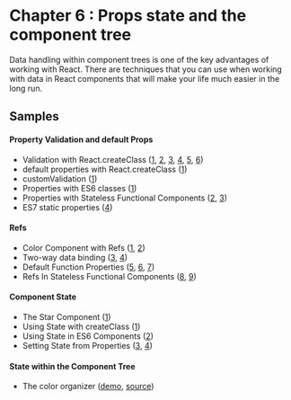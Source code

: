 Chapter 6 : Props state and the component tree
==================
Data handling within component trees is one of the key advantages of working with React. There are techniques that you 
can use when working with data in React components that will make your life much easier in the long run.

Samples
--------

#### Property Validation and default Props

* Validation with React.createClass ([1](http://jsbin.com/nusiyu/1/edit?js,output),
[2](http://jsbin.com/nusiyu/2/edit?js,console,output),
[3](http://jsbin.com/nusiyu/3/edit?js,output),
[4](http://jsbin.com/nusiyu/4/edit?js,console,output),
[5](http://jsbin.com/nusiyu/5/edit?js,console,output),
[6](http://jsbin.com/nusiyu/6/edit?js,output))
* default properties with React.createClass ([1](http://jsbin.com/curalu/1/edit?js,output))
* customValidation ([1](http://jsbin.com/fefaqe/1/edit?js,console,output))
* Properties with ES6 classes ([1](http://jsbin.com/zenohu/1/edit?js,output))
* Properties with Stateless Functional Components ([2](http://jsbin.com/zenohu/2/edit?js,output),
[3](http://jsbin.com/zenohu/3/edit?js,output))
* ES7 static properties ([4](http://jsbin.com/zenohu/4/edit?js,output))

#### Refs

* Color Component with Refs ([1](http://jsbin.com/kohigem/1/edit?js,output),
[2](http://jsbin.com/kohigem/2/edit?js,output))
* Two-way data binding ([3](http://jsbin.com/kohigem/3/edit?js,console,output),
[4](http://jsbin.com/kohigem/4/edit?js,console,output))
* Default Function Properties ([5](http://jsbin.com/kohigem/5/edit?js,console,output),
[6](http://jsbin.com/kohigem/6/edit?js,console,output),
[7](http://jsbin.com/kohigem/7/edit?js,console,output))
* Refs In Stateless Functional Components ([8](http://jsbin.com/kohigem/8/edit?js,console,output),
[9](http://jsbin.com/kohigem/9/edit?js,console,output)) 

#### Component State

* The Star Component ([1](http://jsbin.com/puduho/1/edit?js,output))
* Using State with createClass ([1](http://jsbin.com/zebilo/1/edit?js,output))
* Using State in ES6 Components ([2](http://jsbin.com/zebilo/2/edit?js,output))
* Setting State from Properties ([3](http://jsbin.com/zebilo/3/edit?js,output),
[4](http://jsbin.com/zebilo/4/edit?js,output))

#### State within the Component Tree

* The color organizer ([demo](https://rawgit.com/MoonHighway/learning-react/master/chapter-06/color-organizer/dist/index.html),
[source](https://github.com/MoonHighway/learning-react/blob/master/chapter-06/color-organizer))